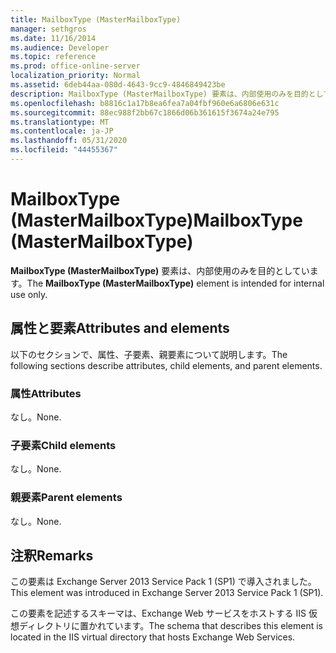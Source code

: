 ```yaml
---
title: MailboxType (MasterMailboxType)
manager: sethgros
ms.date: 11/16/2014
ms.audience: Developer
ms.topic: reference
ms.prod: office-online-server
localization_priority: Normal
ms.assetid: 6deb44aa-080d-4643-9cc9-4846849423be
description: MailboxType (MasterMailboxType) 要素は、内部使用のみを目的としています。
ms.openlocfilehash: b8816c1a17b8ea6fea7a04fbf960e6a6806e631c
ms.sourcegitcommit: 88ec988f2bb67c1866d06b361615f3674a24e795
ms.translationtype: MT
ms.contentlocale: ja-JP
ms.lasthandoff: 05/31/2020
ms.locfileid: "44455367"
---
```

# <a name="mailboxtype-mastermailboxtype"></a><span data-ttu-id="3b5a6-103">MailboxType (MasterMailboxType)</span><span class="sxs-lookup"><span data-stu-id="3b5a6-103">MailboxType (MasterMailboxType)</span></span>

<span data-ttu-id="3b5a6-104">**MailboxType (MasterMailboxType)** 要素は、内部使用のみを目的としています。</span><span class="sxs-lookup"><span data-stu-id="3b5a6-104">The **MailboxType (MasterMailboxType)** element is intended for internal use only.</span></span> 

## <a name="attributes-and-elements"></a><span data-ttu-id="3b5a6-105">属性と要素</span><span class="sxs-lookup"><span data-stu-id="3b5a6-105">Attributes and elements</span></span>

<span data-ttu-id="3b5a6-106">以下のセクションで、属性、子要素、親要素について説明します。</span><span class="sxs-lookup"><span data-stu-id="3b5a6-106">The following sections describe attributes, child elements, and parent elements.</span></span>
  
### <a name="attributes"></a><span data-ttu-id="3b5a6-107">属性</span><span class="sxs-lookup"><span data-stu-id="3b5a6-107">Attributes</span></span>

<span data-ttu-id="3b5a6-108">なし。</span><span class="sxs-lookup"><span data-stu-id="3b5a6-108">None.</span></span>
  
### <a name="child-elements"></a><span data-ttu-id="3b5a6-109">子要素</span><span class="sxs-lookup"><span data-stu-id="3b5a6-109">Child elements</span></span>

<span data-ttu-id="3b5a6-110">なし。</span><span class="sxs-lookup"><span data-stu-id="3b5a6-110">None.</span></span>
  
### <a name="parent-elements"></a><span data-ttu-id="3b5a6-111">親要素</span><span class="sxs-lookup"><span data-stu-id="3b5a6-111">Parent elements</span></span>

<span data-ttu-id="3b5a6-112">なし。</span><span class="sxs-lookup"><span data-stu-id="3b5a6-112">None.</span></span>
  
## <a name="remarks"></a><span data-ttu-id="3b5a6-113">注釈</span><span class="sxs-lookup"><span data-stu-id="3b5a6-113">Remarks</span></span>

<span data-ttu-id="3b5a6-114">この要素は Exchange Server 2013 Service Pack 1 (SP1) で導入されました。</span><span class="sxs-lookup"><span data-stu-id="3b5a6-114">This element was introduced in Exchange Server 2013 Service Pack 1 (SP1).</span></span>
  
<span data-ttu-id="3b5a6-115">この要素を記述するスキーマは、Exchange Web サービスをホストする IIS 仮想ディレクトリに置かれています。</span><span class="sxs-lookup"><span data-stu-id="3b5a6-115">The schema that describes this element is located in the IIS virtual directory that hosts Exchange Web Services.</span></span>
  

